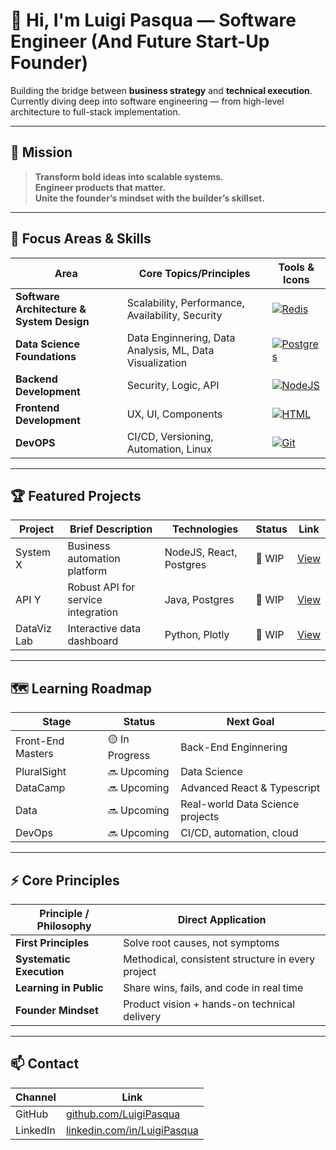 # 👋 Hi, I'm Luigi Pasqua — Software Engineer (And Future Start-Up Founder)

Building the bridge between **business strategy** and **technical execution**.  
Currently diving deep into software engineering — from high-level architecture to full-stack implementation.

---

## 💼 Mission

> **Transform bold ideas into scalable systems.**  
> **Engineer products that matter.**  
> **Unite the founder’s mindset with the builder’s skillset.**

---

## 🚀 Focus Areas & Skills

| Area                                 | Core Topics/Principles                         | Tools & Icons                                                                 |
|---------------------------------------|------------------------------------------------|--------------------------------------------------------------------------------|
| **Software Architecture & System Design** | Scalability, Performance, Availability, Security| [![Redis](https://skillicons.dev/icons?i=redis)](https://skillicons.dev)             |
| **Data Science Foundations**          | Data Enginnering, Data Analysis, ML, Data Visualization         | [![Postgres](https://skillicons.dev/icons?i=postgres,py)](https://skillicons.dev)    |
| **Backend Development**               | Security, Logic, API      | [![NodeJS](https://skillicons.dev/icons?i=nodejs,java)](https://skillicons.dev)      |
| **Frontend Development**              | UX, UI, Components             | [![HTML](https://skillicons.dev/icons?i=html,css,js,react,ts)](https://skillicons.dev) |
| **DevOPS**                            | CI/CD, Versioning, Automation, Linux           | [![Git](https://skillicons.dev/icons?i=git,github,linux)](https://skillicons.dev)    |

---

## 🏆 Featured Projects

| Project            | Brief Description                         | Technologies                  | Status    | Link         |
|--------------------|-------------------------------------------|-------------------------------|-----------|--------------|
| System X           | Business automation platform              | NodeJS, React, Postgres       | 🚧 WIP    | [View](#)    |
| API Y              | Robust API for service integration        | Java, Postgres                | 🚧 WIP   | [View](#)    |
| DataViz Lab        | Interactive data dashboard                | Python, Plotly                | 🚧 WIP   | [View](#)    |

---

## 🗺️ Learning Roadmap

| Stage        | Status         | Next Goal                           |
|--------------|---------------|-------------------------------------|
| Front-End Masters | 🟡 In Progress | Back-End Enginnering                                   |
| PluralSight     | 🔜 Upcoming  | Data Science         |
| DataCamp   | 🔜 Upcoming  | Advanced React & Typescript         |
| Data         | 🔜 Upcoming  | Real-world Data Science projects    |
| DevOps       | 🔜 Upcoming    | CI/CD, automation, cloud            |

---

## ⚡ Core Principles

| Principle / Philosophy                | Direct Application                                  |
|---------------------------------------|-----------------------------------------------------|
| **First Principles**                  | Solve root causes, not symptoms                     |
| **Systematic Execution**              | Methodical, consistent structure in every project   |
| **Learning in Public**                | Share wins, fails, and code in real time            |
| **Founder Mindset**                   | Product vision + hands-on technical delivery        |

---

## 📫 Contact

| Channel     | Link                                 |
|-------------|--------------------------------------|
| GitHub      | [github.com/LuigiPasqua](https://github.com/LuigiPasqua)        |
| LinkedIn    | [linkedin.com/in/LuigiPasqua](https://www.linkedin.com/in/luigi-pasqua-6b639012a)   |

